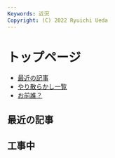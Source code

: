 ```yaml
---
Keywords: 近況
Copyright: (C) 2022 Ryuichi Ueda
---
```


# トップページ

* [最近の記事](#latest)
* [やり散らかし一覧](#activity)
* [お前誰？](/?page=news)


<div class="row">
    <div class="col-md-12">
        <h2 id="latest">最近の記事</h2>
        <!--TOP10-->
    </div>
    <div class="col-md-12">
      <h2>工事中</h2>
      <link rel="stylesheet" href="dist/css/bootstrap-treeview.min.css">
      <script src="dist/js/bootstrap-treeview.min.js"></script>
      <script>
        $('#tree').treeview({
          data: [先頭のノード]
        });
      </script>
      <div id="tree"></div>
      </div>
</div>
